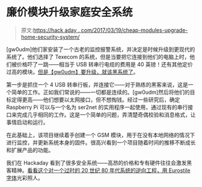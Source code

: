 # 廉价模块升级家庭安全系统

> 原文:[https://hack aday . com/2017/03/19/cheap-modules-upgrade-home-security-system/](https://hackaday.com/2017/03/19/cheap-modules-upgrade-home-security-system/)

[gw0udm]他们家安装了一个古老的监控报警系统，并决定是时候升级到更现代的系统了。他们选择了 Texecom 的系统，但是当要把它连接到他们的电脑上时，他们被价格吓了一跳——相当于 USB 转串行电缆的费用是 40 英镑！还有其他定价过高的模块。[但是【gw0udm】要升级，就该黑系统了](https://gw0udm.wordpress.com/category/texecom/?order=asc)。

第一步是抓住一个 4 USB 转串行板，并连接它——对于熟练的黑客来说，这是一个简单的工作。正如我们常说的——一切都是连续的。[gw0udm]然后将他们的目标定得更高——他们想要以太网接口，但不想掏钱。经过一些研究后，确定 Raspberry Pi 可以与一个名为 ser2net 的实用程序一起使用，通过现有的串行接口来完成几乎相同的工作。这是一个简单的问题，弄清楚奇偶校验和消息格式，让事情启动和运行。

在此基础上，该项目继续着手创建一个 GSM 模块，用于在没有本地网络的情况下进行监控，并更新系统本身的固件。很高兴看到一个项目随着时间的推移不断成长和扩展产品的功能。

我们在 Hackaday 看到了很多安全系统——高昂的价格和专有硬件往往会激发黑客精神。[看看这个对一个过时的 20 世纪 80 年代系统的逆向工程，用 Eurostile 字体](https://hackaday.com/2015/09/15/reverse-engineering-an-obsolete-security-system/)光彩照人。